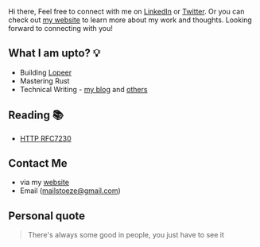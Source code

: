 Hi there, 
Feel free to connect with me on [LinkedIn](https://www.linkedin.com/in/ezesundayeze/) or [Twitter](https://twitter.com/ezesundayeze). Or you can check out [my website](https://ezesunday.com) to learn more about my work and thoughts. Looking forward to connecting with you!

## What I am upto? 💡
* Building [Lopeer](lopeer.com)
* Mastering Rust
* Technical Writing - [my blog](https://ezesunday.com/blog) and [others](https://ezesunday.com/published)

## Reading 📚
- [HTTP RFC7230](https://datatracker.ietf.org/doc/html/rfc7230)

## Contact Me
- via my [website](ezesunday.com)
- Email (mailstoeze@gmail.com)

## Personal quote
> There's always some good in people, you just have to see it


